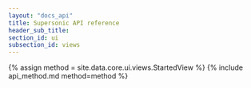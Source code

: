 ```yaml
---
layout: "docs_api"
title: Supersonic API reference
header_sub_title: 
section_id: ui
subsection_id: views
---
```


{% assign method = site.data.core.ui.views.StartedView %}
{% include api_method.md method=method %}
